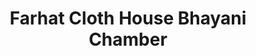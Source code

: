 ---
title: "Farhat Cloth House Bhayani Chamber"
url: /karachi/farhat-cloth-house-bhayani-chamber/
shop: clothes
---